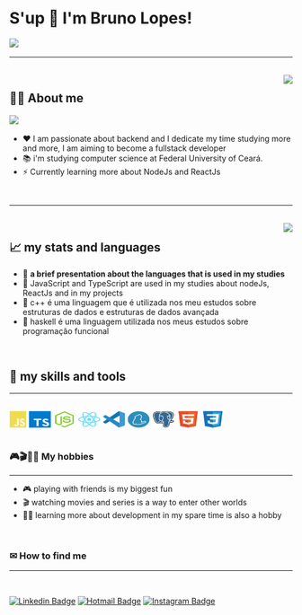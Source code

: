 # S'up 🤙 I'm Bruno Lopes!

<img src="https://i.imgur.com/ko3RNA5.gif">

<hr>
<br>

<img align='right' src="https://camo.githubusercontent.com/ab51458da3ce41f9df52eb72c54ebe018c5b40f52a45bac6e3f9f51047ef1c4c/68747470733a2f2f6769746875622d726561646d652d73746174732e76657263656c2e6170702f6170693f757365726e616d653d6272756e6f61706f6c6c6f6e2673686f775f69636f6e733d74727565267468656d653d7261646963616c">

## 👨‍💻 About me

<img src="https://img.shields.io/static/v1?label=Overview&message=Bruno Lopes&color=D83A7C&style=for-the-badge&logo=GitHub">

<p>

- ❤ I am passionate about backend and I dedicate my time studying more and more, I am aiming to become a fullstack developer
- 📚 i'm studying computer science at Federal University of Ceará.
- ⚡ Currently learning more about NodeJs and ReactJs<br/>

</p>
<br>
<hr>
<br>

<img align='right' src="https://github-readme-stats.vercel.app/api/top-langs/?username=brunoapollon&layout=compact&show_icons=true&theme=radical">

## 📈 my stats and languages

<p>

- 📕 <strong>a brief presentation about the languages that is used in my studies</strong>
- 📕 JavaScript and TypeScript are used in my studies about nodeJs, ReactJs and in my projects
- 📕 c++ é uma linguagem que é utilizada nos meu estudos sobre estruturas de dados e estruturas de dados avançada
- 📕 haskell é uma linguagem utilizada nos meus estudos sobre programação funcional
</p>

<br>

## 🔧 my skills and tools

<hr>
<br>

<img align="center" alt="Bruno-Js" height="30"  src="https://raw.githubusercontent.com/devicons/devicon/master/icons/javascript/javascript-plain.svg">
<img align="center" alt="Bruno-Ts" height="30" width="40" src="https://raw.githubusercontent.com/devicons/devicon/master/icons/typescript/typescript-plain.svg">
<img align="center" alt="Bruno-node" height="30" width="40" src="https://raw.githubusercontent.com/devicons/devicon/master/icons/nodejs/nodejs-plain.svg">
<img align="center" alt="Bruno-react" height="30" width="40" src="https://raw.githubusercontent.com/devicons/devicon/master/icons/react/react-original.svg">
<img align="center" alt="Bruno-vscode" height="30" width="40" src="https://raw.githubusercontent.com/devicons/devicon/master/icons/vscode/vscode-original.svg">
<img align="center" alt="Bruno-yarn" height="30" width="40" src="https://raw.githubusercontent.com/devicons/devicon/master/icons/yarn/yarn-original.svg">
<img align="center" alt="Bruno-post" height="30" width="40" src="https://raw.githubusercontent.com/devicons/devicon/master/icons/postgresql/postgresql-original.svg">
<img align="center" alt="Bruno-HTML" height="30" width="40" src="https://raw.githubusercontent.com/devicons/devicon/master/icons/html5/html5-original.svg">
<img align="center" alt="Bruno-CSS" height="30" width="40" src="https://raw.githubusercontent.com/devicons/devicon/master/icons/css3/css3-original.svg">

<br>
<br>

### 🎮🎬👨‍💻 My hobbies

<hr>
<p>

- 🎮 playing with friends is my biggest fun
- 🎬 watching movies and series is a way to enter other worlds
- 👨‍💻 learning more about development in my spare time is also a hobby

</p>

<br>

### ✉ How to find me

<hr>
<br>

[![Linkedin Badge](https://img.shields.io/badge/LinkedIn-1781EB?style=for-the-badge&logo=linkedin&logoColor=fff&labelColor=1781EB)](https://www.linkedin.com/in/bruno-vinicius-azevedo-lopes/)
[![Hotmail Badge](https://img.shields.io/badge/Gmail-AD1F1C?style=for-the-badge&logo=gmail&logoColor=fff&labelColor=AD1F1C)](mailto:eusoubruno7@gmail.com)
[![Instagram Badge](https://img.shields.io/badge/Instagram-fff?style=for-the-badge&logo=instagram&logoColor=AD1F1C&labelColor=fff&fontcolor=AD1F1C)](https://instagram.com/brunoapollon?utm_medium=copy_link)
